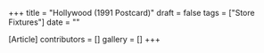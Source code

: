 +++
title = "Hollywood (1991 Postcard)"
draft = false
tags = ["Store Fixtures"]
date = ""

[Article]
contributors = []
gallery = []
+++